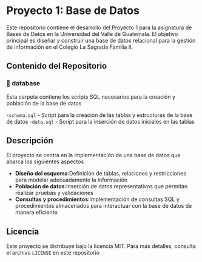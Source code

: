 # Proyecto 1: Base de Datos

Este repositorio contiene el desarrollo del Proyecto 1 para la asignatura de Bases de Datos en la Universidad del Valle de Guatemala. El objetivo principal es diseñar y construir una base de datos relacional para la gestión de información en el Colegio La Sagrada Familia II.

## Contenido del Repositorio

### 📂 database
Esta carpeta contiene los scripts SQL necesarios para la creación y población de la base de datos

-`schema.sql` - Script para la creación de las tablas y estructuras de la base de datos
-`data.sql` - Script para la inserción de datos iniciales en las tablas

## Descripción
El proyecto se centra en la implementación de una base de datos que abarca los siguientes aspectos

- **Diseño del esquema**:Definición de tablas, relaciones y restricciones para modelar adecuadamente la información
- **Población de datos**:Inserción de datos representativos que permitan realizar pruebas y validaciones
- **Consultas y procedimientos**:Implementación de consultas SQL y procedimientos almacenados para interactuar con la base de datos de manera eficiente

## Licencia
Este proyecto se distribuye bajo la licencia MIT. Para más detalles, consulta el archivo `LICENSE` en este repositorio 
